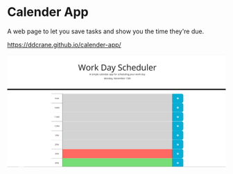 # Calender App

A web page to let you save tasks and show you the time they're due.

https://ddcrane.github.io/calender-app/

<img src="./screenshot-bg.png" />